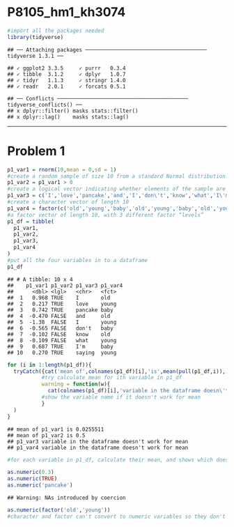 P8105\_hm1\_kh3074
================

``` r
#import all the packages needed
library(tidyverse)
```

    ## ── Attaching packages ─────────────────────────────────────── tidyverse 1.3.1 ──

    ## ✓ ggplot2 3.3.5     ✓ purrr   0.3.4
    ## ✓ tibble  3.1.2     ✓ dplyr   1.0.7
    ## ✓ tidyr   1.1.3     ✓ stringr 1.4.0
    ## ✓ readr   2.0.1     ✓ forcats 0.5.1

    ## ── Conflicts ────────────────────────────────────────── tidyverse_conflicts() ──
    ## x dplyr::filter() masks stats::filter()
    ## x dplyr::lag()    masks stats::lag()

------------------------------------------------------------------------

# Problem 1

``` r
p1_var1 = rnorm(10,mean = 0,sd = 1)
#create a random sample of size 10 from a standard Normal distribution
p1_var2 = p1_var1 > 0 
#create a logical vector indicating whether elements of the sample are greater than 0
p1_var3 = c('I','love','pancake','and','I','don\'t','know','what','I\'m','saying')
#create a character vector of length 10
p1_var4 = factor(c('old','young','baby','old','young','baby','old','young','baby','young'))
#a factor vector of length 10, with 3 different factor “levels”
p1_df = tibble(
  p1_var1,
  p1_var2,
  p1_var3,
  p1_var4
)
#put all the four variables in to a dataframe
p1_df
```

    ## # A tibble: 10 x 4
    ##    p1_var1 p1_var2 p1_var3 p1_var4
    ##      <dbl> <lgl>   <chr>   <fct>  
    ##  1   0.968 TRUE    I       old    
    ##  2   0.217 TRUE    love    young  
    ##  3   0.742 TRUE    pancake baby   
    ##  4  -0.470 FALSE   and     old    
    ##  5  -1.38  FALSE   I       young  
    ##  6  -0.565 FALSE   don't   baby   
    ##  7  -0.102 FALSE   know    old    
    ##  8  -0.109 FALSE   what    young  
    ##  9   0.687 TRUE    I'm     baby   
    ## 10   0.270 TRUE    saying  young

``` r
for (i in 1:length(p1_df)){
  tryCatch({cat('mean of',colnames(p1_df)[i],'is',mean(pull(p1_df,i)),'\n')}, 
           #try calculate mean for ith variable in p1_df
           warning = function(w){
             cat(colnames(p1_df)[i],'variable in the dataframe doesn\'t work for mean','\n')
           #show the variable name if it doesn't work for mean
           }
  )
}
```

    ## mean of p1_var1 is 0.0255511 
    ## mean of p1_var2 is 0.5 
    ## p1_var3 variable in the dataframe doesn't work for mean 
    ## p1_var4 variable in the dataframe doesn't work for mean

``` r
#for each variable in p1_df, calculate their mean, and shows which doesn't work
```

``` r
as.numeric(0.3)
as.numeric(TRUE)
as.numeric('pancake')
```

    ## Warning: NAs introduced by coercion

``` r
as.numeric(factor('old','young'))
#character and factor can't convert to numeric variables so they don't work for mean
```
